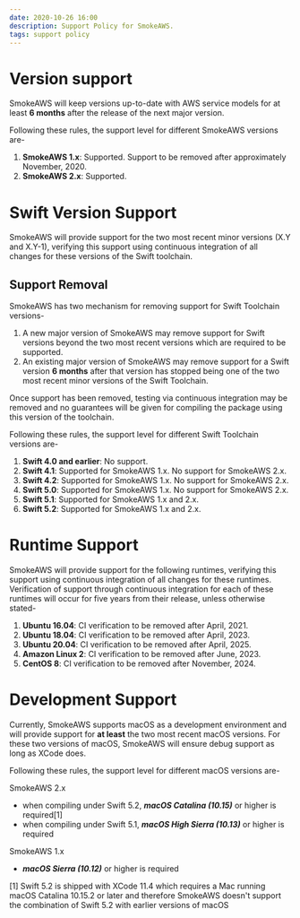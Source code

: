 ```yaml
---
date: 2020-10-26 16:00
description: Support Policy for SmokeAWS.
tags: support policy
---
```

# Version support

SmokeAWS will keep versions up-to-date with AWS service models for at least **6 months** after the release of the next major version.

Following these rules, the support level for different SmokeAWS versions are-
1. **SmokeAWS 1.x**: Supported. Support to be removed after approximately November, 2020.
2. **SmokeAWS 2.x**: Supported.

# Swift Version Support

SmokeAWS will provide support for the two most recent minor versions (X.Y and X.Y-1), verifying this support using continuous integration of all changes for these versions of the Swift toolchain.

## Support Removal

SmokeAWS has two mechanism for removing support for Swift Toolchain versions-
1. A new major version of SmokeAWS may remove support for Swift versions beyond the two most recent versions which are required to be supported.
2. An existing major version of SmokeAWS may remove support for a Swift version **6 months** after that version has stopped being one of the two most recent minor versions of the Swift Toolchain.

Once support has been removed, testing via continuous integration may be removed and no guarantees will be given for compiling the package using this version of the toolchain.

Following these rules, the support level for different Swift Toolchain versions are-
1. **Swift 4.0 and earlier**: No support.
2. **Swift 4.1**: Supported for SmokeAWS 1.x. No support for SmokeAWS 2.x.
3. **Swift 4.2**: Supported for SmokeAWS 1.x. No support for SmokeAWS 2.x.
4. **Swift 5.0**: Supported for SmokeAWS 1.x. No support for SmokeAWS 2.x.
5. **Swift 5.1**: Supported for SmokeAWS 1.x and 2.x.
6. **Swift 5.2**: Supported for SmokeAWS 1.x and 2.x.

# Runtime Support

SmokeAWS will provide support for the following runtimes, verifying this support using continuous integration of all changes for these runtimes.  Verification of support through continuous integration for each of these runtimes will occur for five years from their release, unless otherwise stated-
1. **Ubuntu 16.04**: CI verification to be removed after April, 2021.
2. **Ubuntu 18.04**: CI verification to be removed after April, 2023.
3. **Ubuntu 20.04**: CI verification to be removed after April, 2025.
4. **Amazon Linux 2**: CI verification to be removed after June, 2023.
5. **CentOS 8**: CI verification to be removed after November, 2024.

# Development Support

Currently, SmokeAWS supports macOS as a development environment and will provide support for **at least** the two most recent macOS versions. For these two versions of macOS, SmokeAWS will ensure debug support as long as XCode does.

Following these rules, the support level for different macOS versions are-

SmokeAWS 2.x
* when compiling under Swift 5.2, ***macOS Catalina (10.15)*** or higher is required[1]
* when compiling under Swift 5.1, ***macOS High Sierra (10.13)*** or higher is required

SmokeAWS 1.x
* ***macOS Sierra (10.12)*** or higher is required

[1] Swift 5.2 is shipped with XCode 11.4 which requires a Mac running macOS Catalina 10.15.2 or later and therefore SmokeAWS doesn't support the combination of Swift 5.2 with earlier versions of macOS

